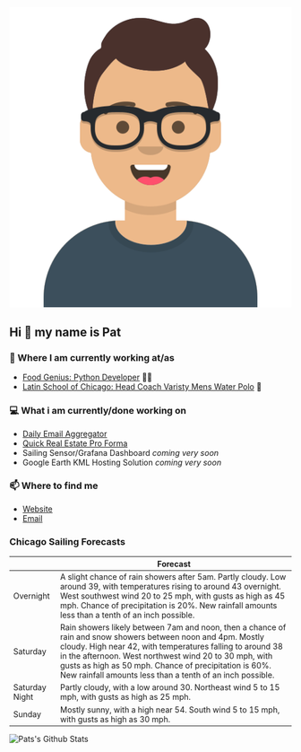 [![Social banner for p-j-falconer](https://raw.githubusercontent.com/P-J-FALCONER/P-J-FALCONER/master/assets/avataaars.svg)](https://patfalconer.com/)
## Hi :wave: my name is Pat

### 💼 Where I am currently working at/as
- [Food Genius: Python Developer](https://getfoodgenius.com/) 🍔🐍
- [Latin School of Chicago: Head Coach Varisty Mens Water Polo](https://www.latinschool.org/) 🤽


### 💻 What i am currently/done working on
 - [Daily Email Aggregator](https://github.com/P-J-FALCONER/dott_daily_mail)
 - [Quick Real Estate Pro Forma](https://github.com/P-J-FALCONER/henry)
 - Sailing Sensor/Grafana Dashboard *coming very soon*
 - Google Earth KML Hosting Solution *coming very soon*

### 📫 Where to find me
 - [Website](https://patfalconer.com/)
 - [Email](mailto:patrick.j.falconer@gmail.com)


### Chicago Sailing Forecasts
|   | Forecast  |
|---|---|
| Overnight | A slight chance of rain showers after 5am. Partly cloudy. Low around 39, with temperatures rising to around 43 overnight. West southwest wind 20 to 25 mph, with gusts as high as 45 mph. Chance of precipitation is 20%. New rainfall amounts less than a tenth of an inch possible. |
| Saturday | Rain showers likely between 7am and noon, then a chance of rain and snow showers between noon and 4pm. Mostly cloudy. High near 42, with temperatures falling to around 38 in the afternoon. West northwest wind 20 to 30 mph, with gusts as high as 50 mph. Chance of precipitation is 60%. New rainfall amounts less than a tenth of an inch possible. |
| Saturday Night | Partly cloudy, with a low around 30. Northeast wind 5 to 15 mph, with gusts as high as 25 mph. |
| Sunday | Mostly sunny, with a high near 54. South wind 5 to 15 mph, with gusts as high as 30 mph. |

![Pats's Github Stats](https://github-readme-stats.vercel.app/api?username=p-j-falconer&show_icons=true&theme=radical)
